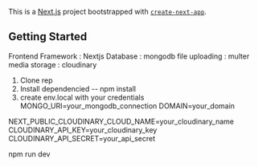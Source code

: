 This is a [Next.js](https://nextjs.org) project bootstrapped with [`create-next-app`](https://nextjs.org/docs/app/api-reference/cli/create-next-app).

## Getting Started

Frontend Framework : Nextjs
Database : mongodb 
file uploading : multer
media storage : cloudinary


<!-- steps to start project -->
1. Clone rep
2. Install dependencied -- npm install
3. create env.local with your credentials
MONGO_URI=your_mongodb_connection
DOMAIN=your_domain

NEXT_PUBLIC_CLOUDINARY_CLOUD_NAME=your_cloudinary_name
CLOUDINARY_API_KEY=your_cloudinary_key
CLOUDINARY_API_SECRET=your_api_secret



<!-- at last run the project -->
npm run dev